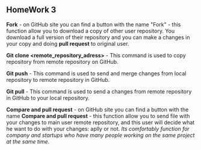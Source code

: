 ## HomeWork 3

**Fork** - on GitHub site you can find a button with the name "Fork" - this function allow you to download a copy of other user repository. You download a full version of their repository and you can make a changes in your copy and doing **pull request** to original user.

**Git clone <remote_repository_adress>** - This command is used to copy repository from remote repository on GitHub.

**Git push** - This command is used to send and merge changes from local repository to remote repository in GitHub.

**Git pull** - This command is used to send a changes from remote repository in GitHub to your local repository.

**Compare and pull request** - on GitHub site you can find a button with the name **Compare and pull request** - this function allow you to send file with your changes to main user remote repository, and this user will decide what he want to do with your changes: aplly or not. *Its comfortably function for company and startups who have many people working on the same project at the same time.*